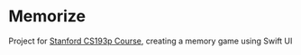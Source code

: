 # Memorize
Project for [Stanford CS193p Course](https://cs193p.sites.stanford.edu), creating a memory game using Swift UI
